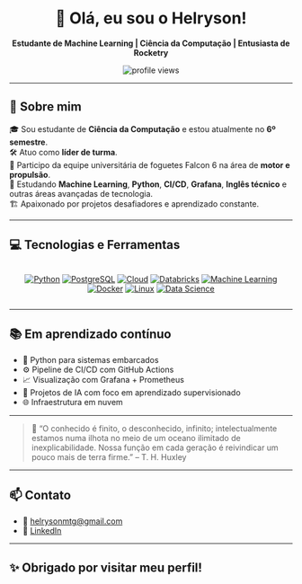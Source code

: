 <h1 align="center">👋 Olá, eu sou o Helryson!</h1>

<p align="center">
  <strong>Estudante de Machine Learning | Ciência da Computação | Entusiasta de Rocketry</strong>
</p>

<p align="center">
  <img src="https://komarev.com/ghpvc/?username=helryson&color=blue" alt="profile views"/>
</p>

---

## 🚀 Sobre mim

🎓 Sou estudante de **Ciência da Computação** e estou atualmente no **6º semestre**.<br>
🛠️ Atuo como **líder de turma**.<br>
🧠 Participo da equipe universitária de foguetes Falcon 6 na área de **motor e propulsão**.<br>
🌱 Estudando **Machine Learning**, **Python**, **CI/CD**, **Grafana**, **Inglês técnico** e outras áreas avançadas de tecnologia.<br>
🏗️ Apaixonado por projetos desafiadores e aprendizado constante.

---

## 💻 Tecnologias e Ferramentas

<p align="center" style="display: inline-block;">
  <a href="https://www.python.org"><img alt="Python" src="https://img.shields.io/badge/Python-3776AB?style=for-the-badge&logo=python&logoColor=white"/></a>
  <a href="https://pt.wikipedia.org/wiki/PostgreSQL"><img alt="PostgreSQL" src="https://img.shields.io/badge/PostgreSQL-336791?style=for-the-badge&logo=postgresql&logoColor=white"/></a>
  <a href="https://en.wikipedia.org/wiki/Cloud_computing"><img alt="Cloud" src="https://img.shields.io/badge/Cloud_Computing-4285F4?style=for-the-badge&logo=google-cloud&logoColor=white"/></a>
  <a href="https://www.databricks.com"><img alt="Databricks" src="https://img.shields.io/badge/Databricks-FC4202?style=for-the-badge&logo=databricks&logoColor=white"/></a>
  <a href="https://en.wikipedia.org/wiki/Machine_learning"><img alt="Machine Learning" src="https://img.shields.io/badge/Machine_Learning-FF6F00?style=for-the-badge&logo=tensorflow&logoColor=white"/></a>
  <a href="https://www.docker.com"><img alt="Docker" src="https://img.shields.io/badge/Docker-2496ED?style=for-the-badge&logo=docker&logoColor=white"/></a>
  <a href="https://pt.wikipedia.org/wiki/Linux"><img alt="Linux" src="https://img.shields.io/badge/Linux-FCC624?style=for-the-badge&logo=linux&logoColor=black"/></a>
  <a href="https://pt.wikipedia.org/wiki/Data_science"><img alt="Data Science" src="https://img.shields.io/badge/Data_Science-3C5186?style=for-the-badge&logo=databricks&logoColor=white"/></a>
</p>

---

## 📚 Em aprendizado contínuo

- 📌 Python para sistemas embarcados
- ⚙️ Pipeline de CI/CD com GitHub Actions
- 📈 Visualização com Grafana + Prometheus
- 🤖 Projetos de IA com foco em aprendizado supervisionado
- 🌐 Infraestrutura em nuvem

---

> 🧠 “O conhecido é finito, o desconhecido, infinito; intelectualmente estamos numa ilhota no meio de um oceano ilimitado de inexplicabilidade. Nossa função em cada geração é reivindicar um pouco mais de terra firme.” – T. H. Huxley

---

## 📫 Contato

- 📧 helrysonmtg@gmail.com
- 💼 [LinkedIn](https://www.linkedin.com/in/helryson-rodrigues-oliveira-23559a201/?jobid=1234)

---

## ✨ Obrigado por visitar meu perfil!

